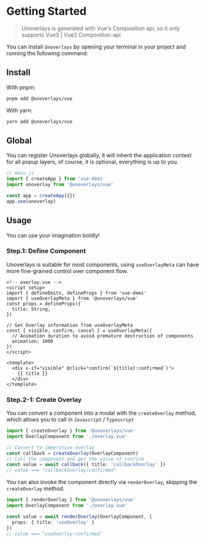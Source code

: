 # Getting Started

> Unoverlays is generated with Vue's Composition api, so it only supports Vue3 | Vue2 Composition-api

You can install `Unoverlays` by opening your terminal in your project and running the following command:

## Install

With pnpm: 
```sh
pnpm add @unoverlays/vue
```

With yarn:
```sh
yarn add @unoverlays/vue
```

## Global

You can register Unoverlays globally, it will inherit the application context for all popup layers, of course, it is optional, everything is up to you.

```ts
// main.js
import { createApp } from 'vue-demi'
import unoverlay from '@unoverlays/vue'

const app = createApp({})
app.use(unoverlay)
```

## Usage

You can use your imagination boldly!

### Step.1: Define Component

Unoverlays is suitable for most components, using `useOverlayMeta` can have more fine-grained control over component flow.

```vue
<!-- overlay.vue -->
<script setup>
import { defineEmits, defineProps } from 'vue-demi'
import { useOverlayMeta } from '@unoverlays/vue'
const props = defineProps({
  title: String,
})

// Get Overlay information from useOverlayMeta
const { visible, confirm, cancel } = useOverlayMeta({
  // Animation duration to avoid premature destruction of components
  animation: 1000
})
</script>

<template>
  <div v-if="visible" @click="confirm(`${title}:confirmed`)">
    {{ title }}
  </div>
</template>
```

### Step.2-1: Create Overlay

You can convert a component into a modal with the `createOverlay` method, which allows you to call in `Javascript` / `Typescript`

```ts
import { createOverlay } from '@unoverlays/vue'
import OverlayComponent from './overlay.vue'

// Convert to imperative overlay
const callback = createOverlay(OverlayComponent)
// Call the component and get the value of confirm
const value = await callback({ title: 'callbackOverlay' })
// value === "callbackOverlay:confirmed"
```

You can also invoke the component directly via `renderOverlay`, skipping the `createOverlay` method.

```ts
import { renderOverlay } from '@unoverlays/vue'
import OverlayComponent from './overlay.vue'

const value = await renderOverlay(OverlayComponent, {
  props: { title: 'useOverlay' }
})
// value === "useOverlay:confirmed"
```

